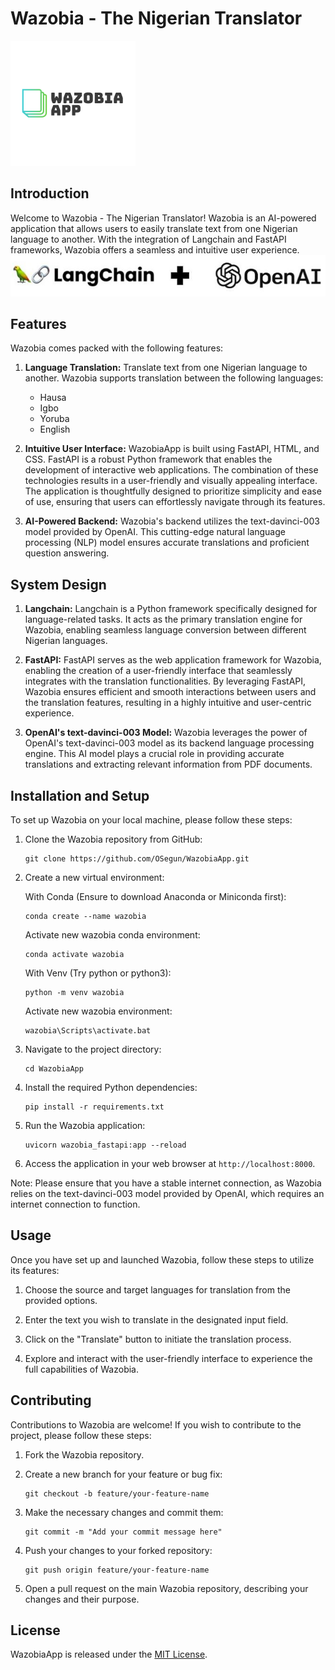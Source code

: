# Wazobia - The Nigerian Translator

![Wazobia Logo](static/wazo.png)

## Introduction

Welcome to Wazobia - The Nigerian Translator! Wazobia is an AI-powered application that allows users to easily translate text from one Nigerian language to another. With the integration of Langchain and FastAPI frameworks, Wazobia offers a seamless and intuitive user experience.
![LangChain](/langchain_open_ai.jpg)
## Features

Wazobia comes packed with the following features:

1. **Language Translation:** Translate text from one Nigerian language to another. Wazobia supports translation between the following languages:
   - Hausa
   - Igbo
   - Yoruba
   - English

3. **Intuitive User Interface:** WazobiaApp is built using FastAPI, HTML, and CSS. FastAPI is a robust Python framework that enables the development of interactive web applications. The combination of these technologies results in a user-friendly and visually appealing interface. The application is thoughtfully designed to prioritize simplicity and ease of use, ensuring that users can effortlessly navigate through its features.

4. **AI-Powered Backend:** Wazobia's backend utilizes the text-davinci-003 model provided by OpenAI. This cutting-edge natural language processing (NLP) model ensures accurate translations and proficient question answering.

## System Design

1. **Langchain:** Langchain is a Python framework specifically designed for language-related tasks. It acts as the primary translation engine for Wazobia, enabling seamless language conversion between different Nigerian languages.

2. **FastAPI:** FastAPI serves as the web application framework for Wazobia, enabling the creation of a user-friendly interface that seamlessly integrates with the translation functionalities. By leveraging FastAPI, Wazobia ensures efficient and smooth interactions between users and the translation features, resulting in a highly intuitive and user-centric experience.

3. **OpenAI's text-davinci-003 Model:** Wazobia leverages the power of OpenAI's text-davinci-003 model as its backend language processing engine. This AI model plays a crucial role in providing accurate translations and extracting relevant information from PDF documents.

## Installation and Setup

To set up Wazobia on your local machine, please follow these steps:

1. Clone the Wazobia repository from GitHub:

   ```
   git clone https://github.com/OSegun/WazobiaApp.git
   ```

2. Create a new virtual environment:

   With Conda (Ensure to download Anaconda or Miniconda first):
   ```
   conda create --name wazobia
   ```
   Activate new wazobia conda environment:
   ```
   conda activate wazobia
   ```

   With Venv (Try python or python3):
   ```
   python -m venv wazobia
   ```

   Activate new wazobia environment:
   ```
   wazobia\Scripts\activate.bat
   ```

3. Navigate to the project directory:

   ```
   cd WazobiaApp
   ```

4. Install the required Python dependencies:

   ```
   pip install -r requirements.txt
   ```
   
5. Run the Wazobia application:

   ```
   uvicorn wazobia_fastapi:app --reload
   ```

6. Access the application in your web browser at `http://localhost:8000`.

Note: Please ensure that you have a stable internet connection, as Wazobia relies on the text-davinci-003 model provided by OpenAI, which requires an internet connection to function.

## Usage

Once you have set up and launched Wazobia, follow these steps to utilize its features:

1. Choose the source and target languages for translation from the provided options.

2. Enter the text you wish to translate in the designated input field.

3. Click on the "Translate" button to initiate the translation process.

4. Explore and interact with the user-friendly interface to experience the full capabilities of Wazobia.

## Contributing

Contributions to Wazobia are welcome! If you wish to contribute to the project, please follow these steps:

1. Fork the Wazobia repository.

2. Create a new branch for your feature or bug fix:

   ```
   git checkout -b feature/your-feature-name
   ```

3. Make the necessary changes and commit them:

   ```
   git commit -m "Add your commit message here"
   ```

4. Push your changes to your forked repository:

   ```
   git push origin feature/your-feature-name
   ```

5. Open a pull request on the main Wazobia repository, describing your changes and their purpose.

## License

WazobiaApp is released under the [MIT License](LICENSE).
